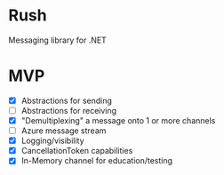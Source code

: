 # Rush
Messaging library for .NET

# MVP
- [x] Abstractions for sending
- [ ] Abstractions for receiving
- [x] "Demultiplexing" a message onto 1 or more channels
- [ ] Azure message stream
- [x] Logging/visibility
- [x] CancellationToken capabilities
- [x] In-Memory channel for education/testing
